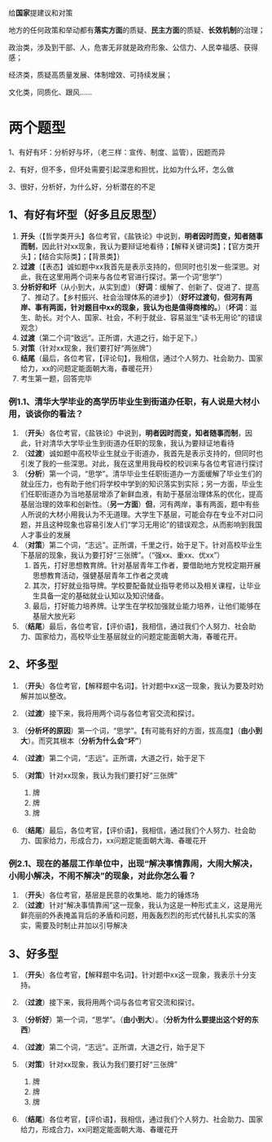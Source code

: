 给**国家**提建议和对策



地方的任何政策和举动都有**落实方面**的质疑、**民主方面**的质疑、**长效机制**的治理；

政治类，涉及到干部、人，危害无非就是政府形象、公信力、人民幸福感、获得感；

经济类，质疑高质量发展、体制增效、可持续发展；

文化类，同质化、跟风……



# 两个题型

1、有好有坏：分析好与坏，（老三样：宣传、制度、监管），因题而异

2、有好，但不多，但坏处需要引起深思和担忧，比如为什么坏，怎么做

3、很好，分析好，为什么好，分析潜在的不足

## 1、有好有坏型（好多且反思型）

1. **开头**（【哲学类开头】各位考官，《盐铁论》中说到，**明者因时而变，知者随事而制**，因此针对xx现象，我认为要辩证地看待；【解释关键词类】；【官方类开头】；【结合实际类】；【背景类】）
2. **过渡**（【表态】诚如题中xx我首先是表示支持的，但同时也引发一些深思。对此，我在这里用两个词来与各位考官进行探讨。第一个词“思学”）
3. **分析好和坏**（从小到大，从实到虚）（**好词**：缓解了、创新了、促进了、提高了、推动了。【乡村振兴、社会治理体系的进步】）（**好坏过渡句**，**但河有两岸、事有两面，针对题目中xx的现象，我认为也是值得商榷的。**）（**坏词**：滋生、助长。对个人、国家、社会，不利于就业、容易滋生“读书无用论”的错误观念）
4. **过渡**（第二个词“致远”。正所谓，大道之行，始于足下。）
5. **对策**（针对xx现象，我们要打好“两张牌”）
6. **结尾**（最后，各位考官，【评论句】，我相信，通过个人努力、社会助力、国家给力，xx的问题定能面朝大海，春暖花开）
7. 考生第一题，回答完毕

### 例1.1、清华大学毕业的高学历毕业生到街道办任职，有人说是大材小用，谈谈你的看法？

1. （**开头**）各位考官，《盐铁论》中说到，**明者因时而变，知者随事而制**，因此，针对清华大学毕业生到街道办任职的现象，我认为要辩证地看待
2. （**过渡**）诚如题中高校毕业生就业于街道办，我首先是表示支持的，但同时也引发了我的一些深思。对此，我在这里用我母校的校训来与各位考官进行探讨
3. （**分析**）第一个词，“思学”。清华毕业生任职街道办一方面缓解了毕业生们的就业压力，也有助于他们将学校中学到的知识落实到实际；另一方面，毕业生们任职街道办为当地基层增添了新鲜血液，有助于基层治理体系的优化，提高基层治理的效率和创新性。（**另一方面**）**但**，河有两岸，事有两面，题中有些人所说的大材小用我认为不无道理。大学生下基层，可能会存在专业不对口问题，并且这种现象也容易引发人们“学习无用论”的错误观念，从而影响到我国人才事业的发展
4. （**对策**）第二个词，“志远”。正所谓，千里之行，始于足下。针对高校毕业生下基层的现象，我认为要打好“三张牌”。（“强xx、重xx、优xx”）
   1. 首先，打好思想教育牌。针对基层青年工作者，要借助地方党校定期开展思想教育活动，强健基层青年工作者之灵魂
   2. 其次，打好就业指导牌。学校要配备就业指导老师以及相关课程，让毕业生具备一定的基础就业认知以及知识储备。
   3. 最后，打好能力培养牌。让学生在学校加强就业能力培养，让他们能够在基层大放光彩
5. （**结尾**）最后，各位考官，【评价语】，我相信，通过我们个人努力、社会助力、国家给力，高校毕业生基层就业的问题定能面朝大海，春暖花开。

## 2、坏多型

1. （**开头**）各位考官，【解释题中名词】。针对题中xx这一现象，我认为要及时劝解并加以整改。
2. （**过渡**）接下来，我将用两个词与各位考官交流和探讨。
3. （**分析坏的原因**）第一个词，“思学”。【有可能有好的方面，拔高度】（**由小到大**）。而究其根本（**分析为什么会“坏”**）
4. （**过渡**）第二个词，“志远”。正所谓，大道之行，始于足下
5. （**对策**）针对xx现象，我认为我们要打好“三张牌”
   1. 牌
   2. 牌
   3. 牌

6. （**结尾**）最后，各位考官，【评价语】，我相信，通过我们个人努力、社会助力、国家给力，形成合力，xx问题定能面朝大海、春暖花开



### 例2.1、现在的基层工作单位中，出现“解决事情靠闹，大闹大解决，小闹小解决，不闹不解决”的现象，对此你怎么看？

1. （**开头**）各位考官，基层是民意的收集地、能力的锤炼场
2. （**过渡**）针对“解决事情靠闹”这一现象，我认为这是一种形式主义，这是用光鲜亮丽的外表掩盖背后的矛盾和问题，用轰轰烈烈的形式代替扎扎实实的落实，需要及时制止并加以引导解决

## 3、好多型

1. （**开头**）各位考官，【解释题中名词】。针对题中xx这一现象，我表示十分支持。
2. （**过渡**）接下来，我将用两个词与各位考官交流和探讨。
3. （**分析好**）第一个词，“思学”。（**由小到大**）。（**分析为什么要提出这个好的东西**）
4. （**过渡**）第二个词，“志远”。正所谓，大道之行，始于足下
5. （**对策**）针对xx现象，我认为我们要打好“三张牌”
   1. 牌
   2. 牌
   3. 牌

6. （**结尾**）各位考官，【评价语】，我相信，通过我们个人努力、社会助力、国家给力，形成合力，xx问题定能面朝大海、春暖花开